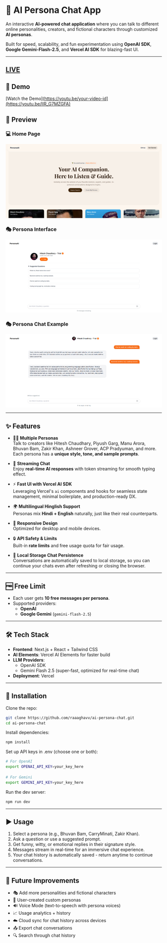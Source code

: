 # 🤖 AI Persona Chat App

An interactive **AI-powered chat application** where you can talk to different online personalities, creators, and fictional characters through customized **AI personas**.

Built for speed, scalability, and fun experimentation using **OpenAI SDK**, **Google Gemini-Flash-2.5**, and **Vercel AI SDK** for blazing-fast UI.

---

## [LIVE](https://ai-persona-chat-yhp9.vercel.app/)

## 🎥 Demo 

[Watch the Demo](https://youtu.be/your-video-id](https://youtu.be/lIR_G7MZGFA)

## 📸 Preview

### 💻 Home Page

![Desktop Screenshot](public/Screenshot_app.png)

### 🎭 Persona Interface

![Persona Interface](public/Screenshot_chat.png)

### 🎭 Persona Chat Example

![Persona Chat](public/Screenshot_chating.png)

---

## ✨ Features

- 🧑‍🎭 **Multiple Personas**  
  Talk to creators like Hitesh Chaudhary, Piyush Garg, Manu Arora, Bhuvan Bam, Zakir Khan, Ashneer Grover, ACP Pradyuman, and more.  
  Each persona has a **unique style, tone, and sample prompts**.

- 💬 **Streaming Chat**  
  Enjoy **real-time AI responses** with token streaming for smooth typing effect.

- ⚡ **Fast UI with Vercel AI SDK**  
  Leveraging Vercel's `ai` components and hooks for seamless state management, minimal boilerplate, and production-ready DX.

- 🌍 **Multilingual Hinglish Support**  
  Personas mix **Hindi + English** naturally, just like their real counterparts.

- 📱 **Responsive Design**  
  Optimized for desktop and mobile devices.

- 🔒 **API Safety & Limits**  
  Built-in **rate limits** and free usage quota for fair usage.

- 💾 **Local Storage Chat Persistence**  
  Conversations are automatically saved to local storage, so you can continue your chats even after refreshing or closing the browser.

---

## 🆓 Free Limit

- Each user gets **10 free messages per persona**.
- Supported providers:
  - **OpenAI**
  - **Google Gemini** (`gemini-flash-2.5`)

---

## 🛠️ Tech Stack

- **Frontend**: Next.js + React + Tailwind CSS
- **AI Elements**: Vercel AI Elements for faster build
- **LLM Providers**:
  - OpenAI SDK
  - Gemini Flash 2.5 (super-fast, optimized for real-time chat)
- **Deployment**: Vercel

---

## 🚀 Installation

Clone the repo:

```bash
git clone https://github.com/raaaghavv/ai-persona-chat.git
cd ai-persona-chat
```

Install dependencies:

```bash
npm install
```

Set up API keys in .env (choose one or both):

```bash
# For OpenAI
export OPENAI_API_KEY=your_key_here

# For Gemini
export GEMINI_API_KEY=your_key_here
```

Run the dev server:

```bash
npm run dev
```

---

## ▶️ Usage

1. Select a persona (e.g., Bhuvan Bam, CarryMinati, Zakir Khan).
2. Ask a question or use a suggested prompt.
3. Get funny, witty, or emotional replies in their signature style.
4. Messages stream in real-time for an immersive chat experience.
5. Your chat history is automatically saved - return anytime to continue conversations.

---

## 🧩 Future Improvements

- 🎭 Add more personalities and fictional characters
- 📝 User-created custom personas
- 🔊 Voice Mode (text-to-speech with persona voices)
- 📈 Usage analytics + history
- ☁️ Cloud sync for chat history across devices
- 📤 Export chat conversations
- 🔍 Search through chat history
